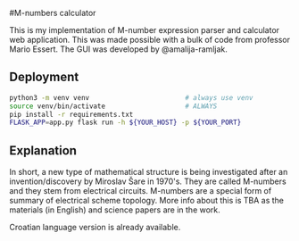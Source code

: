 #M-numbers calculator

This is my implementation of M-number expression parser and calculator web application. This was made possible with a bulk of code from professor Mario Essert.
The GUI was developed by @amalija-ramljak.

## Deployment
```bash
python3 -m venv venv                        # always use venv
source venv/bin/activate                    # ALWAYS
pip install -r requirements.txt
FLASK_APP=app.py flask run -h ${YOUR_HOST} -p ${YOUR_PORT}
```

## Explanation
In short, a new type of mathematical structure is being investigated after an invention/discovery by Miroslav Šare in 1970's. They are called M-numbers and they stem from electrical circuits. M-numbers are a special form of summary of electrical scheme topology. More info about this is TBA as the materials (in English) and science papers are in the work.

Croatian language version is already available.

